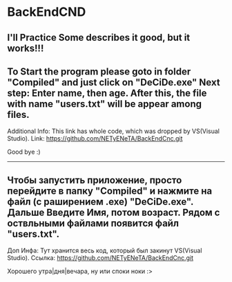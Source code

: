 # BackEndCND
I'll Practice
Some describes it good, but it works!!!
----------------------------------------------------------------
To Start the program please goto in folder "Compiled" and just click on "DeCiDe.exe"
Next step: Enter name, then age.
After this, the file with name "users.txt" will be appear among files.
----------------------------------------------------------------
Additional Info: 
This link has whole code, which was dropped by VS(Visual Studio).
Link: https://github.com/NETyENeTA/BackEndCnc.git

Good bye :)

----------------------------------------------------------------
Чтобы запустить приложение, просто перейдите в папку "Compiled" и нажмите на файл (с раширением .exe) "DeCiDe.exe".
Дальше Введите Имя, потом возраст.
Рядом с оствльными файлами появится файл "users.txt".
----------------------------------------------------------------
Доп Инфа:
Тут хранится весь код, который был закинут VS(Visual Studio).
Ссылка: https://github.com/NETyENeTA/BackEndCnc.git

Хорошего утра|дня|вечара, ну или споки ноки :>
